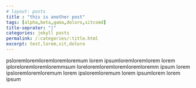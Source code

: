 ```yaml
---
# layout: posts
title : "this is another post"
tags: [alpha,beta,gama,doloro,sitcomd]
title-seprator: "|"
categories: jekyll posts
permalink: /:categories/:title.html
excerpt: test,lorem,sit,doloro
---
```




psloremloremloremloremloremum
lorem ipsumloremloremlorem
lorem iploreloremloremloremmsum
loreloremloremloremloremloremm ipsum
lorem ipsloremloremloremum
lorem ipsloremloremum
lorem ipsumlorem
lorem ipsum